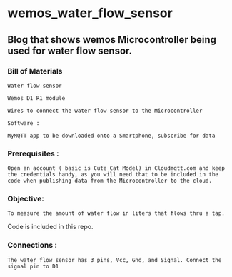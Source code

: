 # wemos_water_flow_sensor

## Blog that shows wemos Microcontroller being used for water flow sensor.

###  Bill of Materials

	Water flow sensor 

	Wemos D1 R1 module

	Wires to connect the water flow sensor to the Microcontroller

	Software :
	
	MyMQTT app to be downloaded onto a Smartphone, subscribe for data

### Prerequisites :
	
	Open an account ( basic is Cute Cat Model) in Cloudmqtt.com and keep the credentials handy, as you will need that to be included in the code when publishing data from the Microcontroller to the cloud.

### Objective:
	
	To measure the amount of water flow in liters that flows thru a tap.


Code is included in this repo.

### Connections :
	
	The water flow sensor has 3 pins, Vcc, Gnd, and Signal. Connect the signal pin to D1




